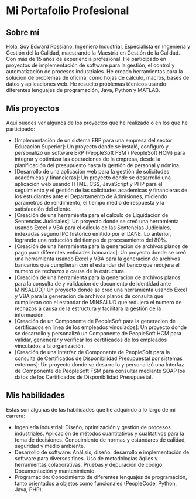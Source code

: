 # Mi Portafolio Profesional

## Sobre mí

Hola, Soy Edward Rossiano, Ingeniero Industrial, Especialista en Ingeniería y Gestión del la Calidad, maestrando la Maestria en Gestión de la Calidad. Con más de 15 años de experiencia profesional. He participado en proyectos de implementación de software para la gestión, el control y automatización de procesos industriales. He creado herramientas para la solución de problemas de oficina, como hojas de cálculo, macros, bases de datos y aplicaciones web. He resuelto problemas técnicos usando diferentes lenguajes de programación, Java, Python y MATLAB.

## Mis proyectos

Aquí puedes ver algunos de los proyectos que he realizado o en los que he participado:

- [Implementación de un sistema ERP para una empresa del sector Educación Superior]: Un proyecto donde se instaló, configuró y personalizó un software ERP (PeopleSoft FSM / PeopleSoft HCM) para integrar y optimizar las operaciones de la empresa, desde la planificación del presupuesto hasta la gestión de personal y nómina.
- [Desarrollo de una aplicación web para la gestión de solicitudes académicas y financieras]: Un proyecto donde se desarrolló una aplicación web usando HTML, CSS, JavaScript y PHP para el seguimiento y el gestión de las solicitudes académicas y financieras de los estudiantes ante el Departamento de Admisiones, midiendo parametros de rendimiento, el tiempo medio de respuesta y la satisfacción del cliente.
- [Creación de una herramienta para el cálculo de Liquidacion de Sentencias Judiciales]: Un proyecto donde se creó una herramienta usando Excel y VBA para el cálculo de las Sentencias Judiciales, indexadas seguno IPC historico emitido por el DANE. Lo anterior, logrando una reducción del tiempo de procesamiento del 80%.
- [Creación de una herramienta para la generacion de archivos planos de pago para diferentes entidades bancarias]: Un proyecto donde se creó una herramienta usando Excel y VBA para la generacion de archivos bancarios que cumplieran con el estandar del banco que redujera el numero de rechazos a causa de la estructura.
- [Creación de una herramienta para la generacion de archivos planos para la consulta de y validacion de documento de identidad ante MINSALUD]: Un proyecto donde se creó una herramienta usando Excel y VBA para la generacion de archivos planos de consulta que cumplieran con el estandar de MINSALUD que redujera el numero de rechazos a causa de la estructura y facilitara la gestión de la información.
- [Creación de un Componente de PeopleSoft para la generacion de certificados en linea de los empleados vinculados]: Un proyecto donde se desarrollo y personalizó un Componente de PeopleSoft HCM para validar, genenerar y verificar los certificados de los empleados vinculados a la organización.
- [Creación de una Interfaz de Componente de PeopleSoft para la consulta de Certificados de Disponibilidad Presupuestal por sistemas externos]: Un proyecto donde se desarrollo y personalizó una Interfaz de Componente de PeopleSoft FSM para consultar mediante SOAP los datos de los Certificados de Disponibilidad Presupuestal.


## Mis habilidades

Estas son algunas de las habilidades que he adquirido a lo largo de mi carrera:

- Ingeniería industrial: Diseño, optimización y gestión de procesos industriales. Aplicación de métodos cuantitativos y cualitativos para la toma de decisiones. Conocimiento de normas y estándares de calidad, seguridad y medio ambiente.
- Desarrollo de software: Análisis, diseño, desarrollo e implementación de software para diversos fines. Uso de metodologías ágiles y herramientas colaborativas. Pruebas y depuración de código. Documentación y mantenimiento.
- Programación: Conocimiento de diferentes lenguajes de programación, tanto orientados a objetos como funcionales (PeopleCode, Python, Java, PHP).
